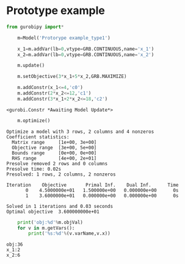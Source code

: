 
# Prototype example


```python
from gurobipy import*
```


```python
    m=Model('Protorype example_type1')
```


```python
    x_1=m.addVar(lb=0,vtype=GRB.CONTINUOUS,name='x_1')
    x_2=m.addVar(lb=0,vtype=GRB.CONTINUOUS,name='x_2')
```


```python
    m.update()
```


```python
    m.setObjective(3*x_1+5*x_2,GRB.MAXIMIZE)
```


```python
    m.addConstr(x_1<=4,'c0')
    m.addConstr(2*x_2<=12,'c1')
    m.addConstr(3*x_1+2*x_2<=18,'c2')
```




    <gurobi.Constr *Awaiting Model Update*>




```python
    m.optimize()
```

    Optimize a model with 3 rows, 2 columns and 4 nonzeros
    Coefficient statistics:
      Matrix range     [1e+00, 3e+00]
      Objective range  [3e+00, 5e+00]
      Bounds range     [0e+00, 0e+00]
      RHS range        [4e+00, 2e+01]
    Presolve removed 2 rows and 0 columns
    Presolve time: 0.02s
    Presolved: 1 rows, 2 columns, 2 nonzeros
    
    Iteration    Objective       Primal Inf.    Dual Inf.      Time
           0    4.5000000e+01   1.500000e+00   0.000000e+00      0s
           1    3.6000000e+01   0.000000e+00   0.000000e+00      0s
    
    Solved in 1 iterations and 0.03 seconds
    Optimal objective  3.600000000e+01
    


```python
    print('obj:%d'%m.objVal)
    for v in m.getVars():
        print('%s:%d'%(v.varName,v.x))
```

    obj:36
    x_1:2
    x_2:6
    


```python

```
